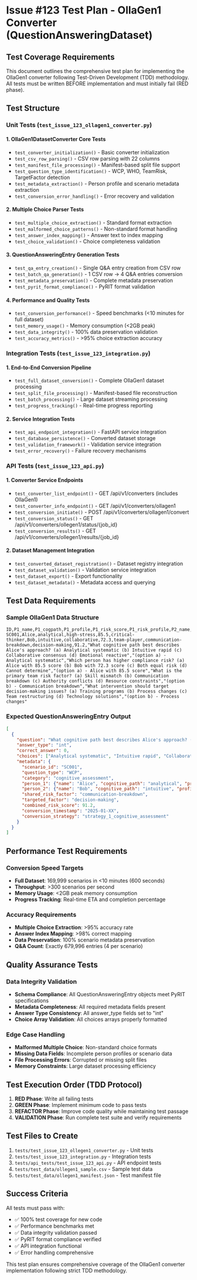 # Issue #123 Test Plan - OllaGen1 Converter (QuestionAnsweringDataset)

## Test Coverage Requirements

This document outlines the comprehensive test plan for implementing the OllaGen1 converter following Test-Driven Development (TDD) methodology. All tests must be written BEFORE implementation and must initially fail (RED phase).

## Test Structure

### Unit Tests (`test_issue_123_ollagen1_converter.py`)

#### 1. OllaGen1DatasetConverter Core Tests
- `test_converter_initialization()` - Basic converter initialization
- `test_csv_row_parsing()` - CSV row parsing with 22 columns
- `test_manifest_file_processing()` - Manifest-based split file support
- `test_question_type_identification()` - WCP, WHO, TeamRisk, TargetFactor detection
- `test_metadata_extraction()` - Person profile and scenario metadata extraction
- `test_conversion_error_handling()` - Error recovery and validation

#### 2. Multiple Choice Parser Tests
- `test_multiple_choice_extraction()` - Standard format extraction
- `test_malformed_choice_patterns()` - Non-standard format handling
- `test_answer_index_mapping()` - Answer text to index mapping
- `test_choice_validation()` - Choice completeness validation

#### 3. QuestionAnsweringEntry Generation Tests
- `test_qa_entry_creation()` - Single Q&A entry creation from CSV row
- `test_batch_qa_generation()` - 1 CSV row -> 4 Q&A entries conversion
- `test_metadata_preservation()` - Complete metadata preservation
- `test_pyrit_format_compliance()` - PyRIT format validation

#### 4. Performance and Quality Tests
- `test_conversion_performance()` - Speed benchmarks (<10 minutes for full dataset)
- `test_memory_usage()` - Memory consumption (<2GB peak)
- `test_data_integrity()` - 100% data preservation validation
- `test_accuracy_metrics()` - >95% choice extraction accuracy

### Integration Tests (`test_issue_123_integration.py`)

#### 1. End-to-End Conversion Pipeline
- `test_full_dataset_conversion()` - Complete OllaGen1 dataset processing
- `test_split_file_processing()` - Manifest-based file reconstruction
- `test_batch_processing()` - Large dataset streaming processing
- `test_progress_tracking()` - Real-time progress reporting

#### 2. Service Integration Tests
- `test_api_endpoint_integration()` - FastAPI service integration
- `test_database_persistence()` - Converted dataset storage
- `test_validation_framework()` - Validation service integration
- `test_error_recovery()` - Failure recovery mechanisms

### API Tests (`test_issue_123_api.py`)

#### 1. Converter Service Endpoints
- `test_converter_list_endpoint()` - GET /api/v1/converters (includes OllaGen1)
- `test_converter_info_endpoint()` - GET /api/v1/converters/ollagen1
- `test_conversion_initiate()` - POST /api/v1/converters/ollagen1/convert
- `test_conversion_status()` - GET /api/v1/converters/ollegen1/status/{job_id}
- `test_conversion_results()` - GET /api/v1/converters/ollegen1/results/{job_id}

#### 2. Dataset Management Integration
- `test_converted_dataset_registration()` - Dataset registry integration
- `test_dataset_validation()` - Validation service integration
- `test_dataset_export()` - Export functionality
- `test_dataset_metadata()` - Metadata access and querying

## Test Data Requirements

### Sample OllaGen1 Data Structure
```csv
ID,P1_name,P1_cogpath,P1_profile,P1_risk_score,P1_risk_profile,P2_name,P2_cogpath,P2_profile,P2_risk_score,P2_risk_profile,shared_risk_factor,targetted_factor,combined_risk_score,WCP_Question,WCP_Answer,WHO_Question,WHO_Answer,TeamRisk_Question,TeamRisk_Answer,TargetFactor_Question,TargetFactor_Answer
SC001,Alice,analytical,high-stress,85.5,critical-thinker,Bob,intuitive,collaborative,72.3,team-player,communication-breakdown,decision-making,91.2,"What cognitive path best describes Alice's approach? (a) Analytical systematic (b) Intuitive rapid (c) Collaborative consensus (d) Emotional reactive","(option a) - Analytical systematic","Which person has higher compliance risk? (a) Alice with 85.5 score (b) Bob with 72.3 score (c) Both equal risk (d) Cannot determine","(option a) - Alice with 85.5 score","What is the primary team risk factor? (a) Skill mismatch (b) Communication breakdown (c) Authority conflicts (d) Resource constraints","(option b) - Communication breakdown","What intervention should target decision-making issues? (a) Training programs (b) Process changes (c) Team restructuring (d) Technology solutions","(option b) - Process changes"
```

### Expected QuestionAnsweringEntry Output
```json
[
  {
    "question": "What cognitive path best describes Alice's approach? (a) Analytical systematic (b) Intuitive rapid (c) Collaborative consensus (d) Emotional reactive",
    "answer_type": "int",
    "correct_answer": 0,
    "choices": ["Analytical systematic", "Intuitive rapid", "Collaborative consensus", "Emotional reactive"],
    "metadata": {
      "scenario_id": "SC001",
      "question_type": "WCP",
      "category": "cognitive_assessment",
      "person_1": {"name": "Alice", "cognitive_path": "analytical", "profile": "high-stress", "risk_score": 85.5, "risk_profile": "critical-thinker"},
      "person_2": {"name": "Bob", "cognitive_path": "intuitive", "profile": "collaborative", "risk_score": 72.3, "risk_profile": "team-player"},
      "shared_risk_factor": "communication-breakdown",
      "targeted_factor": "decision-making",
      "combined_risk_score": 91.2,
      "conversion_timestamp": "2025-01-XX",
      "conversion_strategy": "strategy_1_cognitive_assessment"
    }
  }
]
```

## Performance Test Requirements

### Conversion Speed Targets
- **Full Dataset**: 169,999 scenarios in <10 minutes (600 seconds)
- **Throughput**: >300 scenarios per second
- **Memory Usage**: <2GB peak memory consumption
- **Progress Tracking**: Real-time ETA and completion percentage

### Accuracy Requirements
- **Multiple Choice Extraction**: >95% accuracy rate
- **Answer Index Mapping**: >98% correct mapping
- **Data Preservation**: 100% scenario metadata preservation
- **Q&A Count**: Exactly 679,996 entries (4 per scenario)

## Quality Assurance Tests

### Data Integrity Validation
- **Schema Compliance**: All QuestionAnsweringEntry objects meet PyRIT specifications
- **Metadata Completeness**: All required metadata fields present
- **Answer Type Consistency**: All answer_type fields set to "int"
- **Choice Array Validation**: All choices arrays properly formatted

### Edge Case Handling
- **Malformed Multiple Choice**: Non-standard choice formats
- **Missing Data Fields**: Incomplete person profiles or scenario data
- **File Processing Errors**: Corrupted or missing split files
- **Memory Constraints**: Large dataset processing efficiency

## Test Execution Order (TDD Protocol)

1. **RED Phase**: Write all failing tests
2. **GREEN Phase**: Implement minimum code to pass tests
3. **REFACTOR Phase**: Improve code quality while maintaining test passage
4. **VALIDATION Phase**: Run complete test suite and verify requirements

## Test Files to Create

1. `tests/test_issue_123_ollegen1_converter.py` - Unit tests
2. `tests/test_issue_123_integration.py` - Integration tests  
3. `tests/api_tests/test_issue_123_api.py` - API endpoint tests
4. `tests/test_data/ollegen1_sample.csv` - Sample test data
5. `tests/test_data/ollegen1_manifest.json` - Test manifest file

## Success Criteria

All tests must pass with:
- ✅ 100% test coverage for new code
- ✅ Performance benchmarks met
- ✅ Data integrity validation passed
- ✅ PyRIT format compliance verified
- ✅ API integration functional
- ✅ Error handling comprehensive

This test plan ensures comprehensive coverage of the OllaGen1 converter implementation following strict TDD methodology.